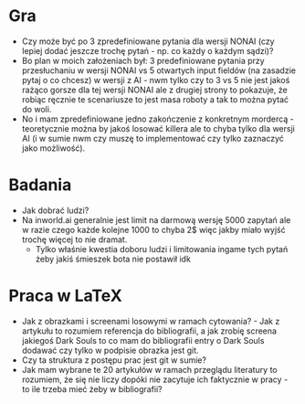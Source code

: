 # Gra
- Czy może być po 3 zpredefiniowane pytania dla wersji NONAI (czy lepiej dodać jeszcze trochę pytań - np. co każdy o każdym sądzi)?
- Bo plan w moich założeniach był: 3 predefiniowane pytania przy przesłuchaniu w wersji NONAI vs 5 otwartych input fieldów (na zasadzie pytaj o co chcesz) w wersji z AI - nwm tylko czy to 3 vs 5 nie jest jakoś rażąco gorsze dla tej wersji NONAI ale z drugiej strony to pokazuje, że robiąc ręcznie te scenariusze to jest masa roboty a tak to można pytać do woli.
- No i mam zpredefiniowane jedno zakończenie z konkretnym mordercą - teoretycznie można by jakoś losować killera ale to chyba tylko dla wersji AI (i w sumie nwm czy muszę to implementować czy tylko zaznaczyć jako możliwość).
# Badania
- Jak dobrać ludzi?
- Na inworld.ai generalnie jest limit na darmową wersję 5000 zapytań ale w razie czego każde kolejne 1000 to chyba 2$ więc jakby miało wyjść trochę więcej to nie dramat.
	- Tylko właśnie kwestia doboru ludzi i limitowania ingame tych pytań żeby jakiś śmieszek bota nie postawił idk
# Praca w LaTeX
- Jak z obrazkami i screenami losowymi w ramach cytowania? - Jak z artykułu to rozumiem referencja do bibliografii, a jak zrobię screena jakiegoś Dark Souls to co mam do bibliografii entry o Dark Souls dodawać czy tylko w podpisie obrazka jest git.
- Czy ta struktura z postępu prac jest git w sumie?
- Jak mam wybrane te 20 artykułów w ramach przeglądu literatury to rozumiem, że się nie liczy dopóki nie zacytuje ich faktycznie w pracy - to ile trzeba mieć żeby w bibliografii?